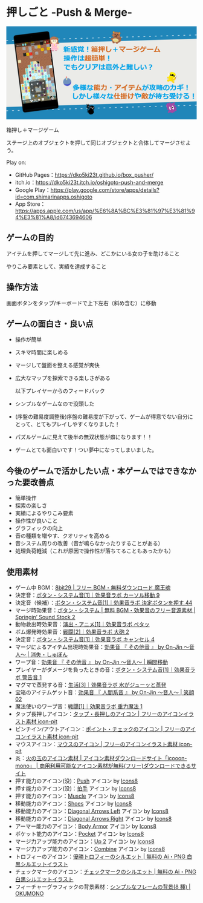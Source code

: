 # 押しごと -Push & Merge-

![game_feature](for_play_store/feature2.png)

箱押し＋マージゲーム

ステージ上のオブジェクトを押して同じオブジェクトと合体してマージさせよう。

Play on:

- GitHub Pages：https://dko5ki23t.github.io/box_pusher/
- itch.io：https://dko5ki23t.itch.io/oshigoto-push-and-merge
- Google Play：https://play.google.com/store/apps/details?id=com.shimarinapps.oshigoto
- App Store：https://apps.apple.com/us/app/%E6%8A%BC%E3%81%97%E3%81%94%E3%81%A8/id6743694606

## ゲームの目的

アイテムを押してマージして先に進み、どこかにいる女の子を助けること

やりこみ要素として、実績を達成すること

## 操作方法

画面ボタンをタップ/キーボードで上下左右（斜め含む）に移動

## ゲームの面白さ・良い点

- 操作が簡単
- スキマ時間に楽しめる
- マージして盤面を整える感覚が爽快
- 広大なマップを探索できる楽しさがある

  以下プレイヤーからのフィードバック

- シンプルなゲームなので没頭した
- (序盤の難易度調整後)序盤の難易度が下がって、ゲームが得意でない自分にとって、とてもプレイしやすくなりました！
- パズルゲームに見えて後半の無双状態が癖になります！！
- ゲームとても面白いです！つい夢中になってしまいました。

## 今後のゲームで活かしたい点・本ゲームではできなかった要改善点

- 簡単操作
- 探索の楽しさ
- 実績によるやりこみ要素
- 操作性が良いこと
- グラフィックの向上
- 音の種類を増やす、クオリティを高める
- 音システム周りの改善（音が鳴らなかったりすることがある）
- 処理負荷軽減（これが原因で操作性が落ちてることもあったかも）

## 使用素材

- ゲーム中 BGM：[8bit29 | フリー BGM・無料ダウンロード 魔王魂](https://maou.audio/bgm_8bit29/)
- 決定音：[ボタン・システム音[1]｜効果音ラボ カーソル移動 9](https://soundeffect-lab.info/sound/button/)
- 決定音（候補）：[ボタン・システム音[1]｜効果音ラボ 決定ボタンを押す 44](https://soundeffect-lab.info/sound/button/)
- マージ時効果音：[ボタン・システム | 無料 BGM・効果音のフリー音源素材 | Springin’ Sound Stock 2](https://www.springin.org/sound-stock/category/system/page/2/)
- 動物救出時効果音：[演出・アニメ[1]｜効果音ラボ ペタッ](https://soundeffect-lab.info/sound/anime/)
- ボム爆発時効果音：[戦闘[2]｜効果音ラボ 大砲 2](https://soundeffect-lab.info/sound/battle/battle2.html)
- 決定音：[ボタン・システム音[1]｜効果音ラボ キャンセル 4](https://soundeffect-lab.info/sound/button/)
- マージによるアイテム出現時効果音：[効果音 『 その他音 』 by On-Jin ～音人～ | 消失・しゅぽん](https://on-jin.com/sound/ta.php)
- ワープ音：[効果音 『 その他音 』 by On-Jin ～音人～ | 瞬間移動](https://on-jin.com/sound/ta.php)
- プレイヤーがダメージを負ったときの音：[ボタン・システム音[1]｜効果音ラボ 警告音 1](https://soundeffect-lab.info/sound/button/)
- マグマで蒸発する音：[生活[3]｜効果音ラボ 水がジューッと蒸発](https://soundeffect-lab.info/sound/various/various3.html)
- 宝箱のアイテムゲット音：[効果音 『 人間系音 』 by On-Jin ～音人～ | 笑顔 02](https://on-jin.com/sound/hito.php)
- 魔法使いのワープ音：[戦闘[1]｜効果音ラボ 重力魔法 1](https://soundeffect-lab.info/sound/battle/)
- タップ長押しアイコン：[タップ・長押しのアイコン | フリーのアイコンイラスト素材 icon-pit](https://icon-pit.com/pictogram/9692)
- ピンチイン/アウトアイコン：[ポイント・チェックのアイコン | フリーのアイコンイラスト素材 icon-pit](https://icon-pit.com/pictogram/9311)
- マウスアイコン：[マウスのアイコン | フリーのアイコンイラスト素材 icon-pit](https://icon-pit.com/pictogram/1351)
- 炎：[火の玉のアイコン素材 | アイコン素材ダウンロードサイト「icooon-mono」 | 商用利用可能なアイコン素材が無料(フリー)ダウンロードできるサイト](https://icooon-mono.com/11143-%e7%81%ab%e3%81%ae%e7%8e%89%e3%81%ae%e3%82%a2%e3%82%a4%e3%82%b3%e3%83%b3%e7%b4%a0%e6%9d%90/)
- 押す能力のアイコン(没)：[Push](https://icons8.com/icon/55884/push) アイコン by [Icons8](https://icons8.com)
- 押す能力のアイコン(没)：[拍手](https://icons8.com/icon/tvj1aGNT22kb/applause) アイコン by [Icons8](https://icons8.com)
- 押す能力のアイコン：[Muscle](https://icons8.com/icon/4mOhSp6VyMZD/muscle) アイコン by [Icons8](https://icons8.com)
- 移動能力のアイコン：[Shoes](https://icons8.com/icon/22533/shoes) アイコン by [Icons8](https://icons8.com)
- 移動能力のアイコン：[Diagonal Arrows Left](https://icons8.com/icon/SbGzTSqTbwk9/diagonal-arrows-left) アイコン by [Icons8](https://icons8.com)
- 移動能力のアイコン：[Diagonal Arrows Right](https://icons8.com/icon/UTjIsvzATVuk/diagonal-arrows-right) アイコン by [Icons8](https://icons8.com)
- アーマー能力のアイコン：[Body Armor](https://icons8.com/icon/19573/body-armor) アイコン by [Icons8](https://icons8.com)
- ポケット能力のアイコン：[Pocket](https://icons8.com/icon/grz251ZvICLG/pocket) アイコン by [Icons8](https://icons8.com)
- マージ力アップ能力のアイコン：[Up 2](https://icons8.com/icon/XdZw2eW3vEVS/up-2) アイコン by [Icons8](https://icons8.com)
- マージ力アップ能力のアイコン：[Combine](https://icons8.com/icon/ZKMlZLbgN6Tn/combine) アイコン by [Icons8](https://icons8.com)
- トロフィーのアイコン：[優勝トロフィーのシルエット | 無料の Ai・PNG 白黒シルエットイラスト](https://www.silhouette-illust.com/illust/49259)
- チェックマークのアイコン：[チェックマークのシルエット | 無料の Ai・PNG 白黒シルエットイラスト](https://www.silhouette-illust.com/illust/1712)
- フィーチャーグラフィックの背景素材：[シンプルなフレームの背景(8 種) | OKUMONO](https://sozaino.site/archives/5840)
